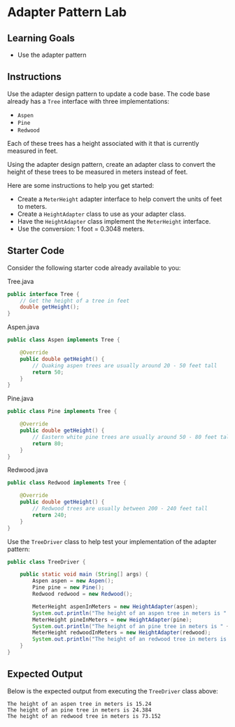 # Adapter Pattern Lab

## Learning Goals

- Use the adapter pattern

## Instructions

Use the adapter design pattern to update a code base. The code base already has
a `Tree` interface with three implementations:

- `Aspen`
- `Pine`
- `Redwood`

Each of these trees has a height associated with it that is currently measured
in feet.

Using the adapter design pattern, create an adapter class to convert the height
of these trees to be measured in meters instead of feet.

Here are some instructions to help you get started:

- Create a `MeterHeight` adapter interface to help convert the units of feet to
  meters.
- Create a `HeightAdapter` class to use as your adapter class.
- Have the `HeightAdapter` class implement the `MeterHeight` interface.
- Use the conversion: 1 foot = 0.3048 meters.

## Starter Code

Consider the following starter code already available to you:

Tree.java

```java
public interface Tree {
    // Get the height of a tree in feet
    double getHeight();
}
```

Aspen.java

```java
public class Aspen implements Tree {

    @Override
    public double getHeight() {
        // Quaking aspen trees are usually around 20 - 50 feet tall
        return 50;
    }
}
```

Pine.java

```java
public class Pine implements Tree {

    @Override
    public double getHeight() {
        // Eastern white pine trees are usually around 50 - 80 feet tall
        return 80;
    }
}
```

Redwood.java

```java
public class Redwood implements Tree {

    @Override
    public double getHeight() {
        // Redwood trees are usually between 200 - 240 feet tall
        return 240;
    }
}
```

Use the `TreeDriver` class to help test your implementation of the adapter
pattern:

```java
public class TreeDriver {

    public static void main (String[] args) {
        Aspen aspen = new Aspen();
        Pine pine = new Pine();
        Redwood redwood = new Redwood();

        MeterHeight aspenInMeters = new HeightAdapter(aspen);
        System.out.println("The height of an aspen tree in meters is " + aspenInMeters.getHeight());
        MeterHeight pineInMeters = new HeightAdapter(pine);
        System.out.println("The height of an pine tree in meters is " + pineInMeters.getHeight());
        MeterHeight redwoodInMeters = new HeightAdapter(redwood);
        System.out.println("The height of an redwood tree in meters is " + redwoodInMeters.getHeight());
    }
}
```

## Expected Output

Below is the expected output from executing the `TreeDriver` class above:

```plaintext
The height of an aspen tree in meters is 15.24
The height of an pine tree in meters is 24.384
The height of an redwood tree in meters is 73.152
```
